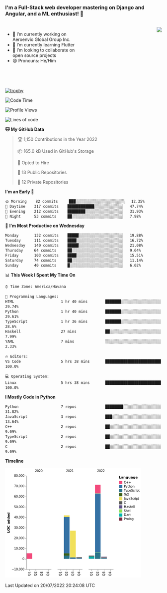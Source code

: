### I'm a Full-Stack web developer mastering on Django and Angular, and a ML enthusiast!  👋

<br/>

<img align="right" height="250"  src="https://media1.giphy.com/media/qgQUggAC3Pfv687qPC/giphy.gif?cid=ecf05e470ttfxgsj072btembitu1zn4ti3t3cdyg4jo5b3by&rid=giphy.gif&ct=g" />

 <div style="width:50%">
    <ul>
      <li>🔭 I’m currently working on Aeroenvio Global Group Inc.</li>
      <li>🌱 I’m currently learning Flutter</li>
      <li>👯 I’m looking to collaborate on open source projects</li>
      <li>😄 Pronouns: He/Him</li>
<!--       <li>⚡ Fun fact: I started my first professional project for a company as web dev without knowing any JS </li> -->
    </ul>
  </div>
  
<br/><br/><br/>

[![trophy](https://github-profile-trophy.vercel.app/?username=dfg-98&row=3&column=3&theme=monokai)](https://github.com/ryo-ma/github-profile-trophy)


<!--START_SECTION:waka-->
![Code Time](http://img.shields.io/badge/Code%20Time-329%20hrs%2048%20mins-blue)

![Profile Views](http://img.shields.io/badge/Profile%20Views-0-blue)

![Lines of code](https://img.shields.io/badge/From%20Hello%20World%20I%27ve%20Written-153%20Thousand%20lines%20of%20code-blue)

**🐱 My GitHub Data** 

> 🏆 1,150 Contributions in the Year 2022
 > 
> 📦 165.0 kB Used in GitHub's Storage 
 > 
> 💼 Opted to Hire
 > 
> 📜 13 Public Repositories 
 > 
> 🔑 12 Private Repositories  
 > 
**I'm an Early 🐤** 

```text
🌞 Morning    82 commits     ███░░░░░░░░░░░░░░░░░░░░░░   12.35% 
🌆 Daytime    317 commits    ████████████░░░░░░░░░░░░░   47.74% 
🌃 Evening    212 commits    ████████░░░░░░░░░░░░░░░░░   31.93% 
🌙 Night      53 commits     ██░░░░░░░░░░░░░░░░░░░░░░░   7.98%

```
📅 **I'm Most Productive on Wednesday** 

```text
Monday       132 commits    █████░░░░░░░░░░░░░░░░░░░░   19.88% 
Tuesday      111 commits    ████░░░░░░░░░░░░░░░░░░░░░   16.72% 
Wednesday    140 commits    █████░░░░░░░░░░░░░░░░░░░░   21.08% 
Thursday     64 commits     ██░░░░░░░░░░░░░░░░░░░░░░░   9.64% 
Friday       103 commits    ████░░░░░░░░░░░░░░░░░░░░░   15.51% 
Saturday     74 commits     ██░░░░░░░░░░░░░░░░░░░░░░░   11.14% 
Sunday       40 commits     █░░░░░░░░░░░░░░░░░░░░░░░░   6.02%

```


📊 **This Week I Spent My Time On** 

```text
⌚︎ Time Zone: America/Havana

💬 Programming Languages: 
HTML                     1 hr 40 mins        ███████░░░░░░░░░░░░░░░░░░   29.74% 
Python                   1 hr 40 mins        ███████░░░░░░░░░░░░░░░░░░   29.61% 
TypeScript               1 hr 36 mins        ███████░░░░░░░░░░░░░░░░░░   28.6% 
Haskell                  27 mins             ██░░░░░░░░░░░░░░░░░░░░░░░   7.99% 
YAML                     7 mins              ░░░░░░░░░░░░░░░░░░░░░░░░░   2.33%

🔥 Editors: 
VS Code                  5 hrs 38 mins       █████████████████████████   100.0%

💻 Operating System: 
Linux                    5 hrs 38 mins       █████████████████████████   100.0%

```

**I Mostly Code in Python** 

```text
Python                   7 repos             ████████░░░░░░░░░░░░░░░░░   31.82% 
JavaScript               3 repos             ███░░░░░░░░░░░░░░░░░░░░░░   13.64% 
C++                      2 repos             ██░░░░░░░░░░░░░░░░░░░░░░░   9.09% 
TypeScript               2 repos             ██░░░░░░░░░░░░░░░░░░░░░░░   9.09% 
C                        2 repos             ██░░░░░░░░░░░░░░░░░░░░░░░   9.09%

```


**Timeline**

![Chart not found](https://raw.githubusercontent.com/dfg-98/dfg-98/main/charts/bar_graph.png) 


 Last Updated on 20/07/2022 20:24:08 UTC
<!--END_SECTION:waka-->
